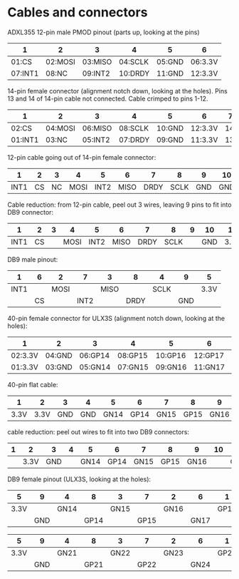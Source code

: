 # Cables and connectors

ADXL355 12-pin male PMOD pinout (parts up, looking at the pins)

|    1    |    2    |    3    |    4    |    5    |    6    |
| ------- | ------- | ------- | ------- | ------- | ------- |
| 01:CS   | 02:MOSI | 03:MISO | 04:SCLK | 05:GND  | 06:3.3V |
| 07:INT1 | 08:NC   | 09:INT2 | 10:DRDY | 11:GND  | 12:3.3V |

14-pin female connector (alignment notch down, looking at the holes).
Pins 13 and 14 of 14-pin cable not connected.
Cable crimped to pins 1-12.

|    1    |    2    |    3    |    4    |    5    |    6    |    7    |
| ------- | ------- | ------- | ------- | ------- | ------- | ------- |
| 02:CS   | 04:MOSI | 06:MISO | 08:SCLK | 10:GND  | 12:3.3V | 14:     |
| 01:INT1 | 03:NC   | 05:INT2 | 07:DRDY | 09:GND  | 11:3.3V | 13:     |

12-pin cable going out of 14-pin female connector:

|   1   |   2   |   3   |   4   |   5   |   6   |   7   |   8   |   9   |  10   |  11   |  12   |
| ----- | ----- | ----- | ----- | ----- | ----- | ----- | ----- | ----- | ----- | ----- | ----- |
| INT1  |  CS   |  NC   | MOSI  | INT2  | MISO  | DRDY  | SCLK  |  GND  |  GND  | 3.3V  | 3.3V  |

Cable reduction: from 12-pin cable, peel out 3 wires,
leaving 9 pins to fit into DB9 connector:

|   1   |   2   |   3   |   4   |   5   |   6   |   7   |   8   |   9   |  10   |  11   |  12   |
| ----- | ----- | ----- | ----- | ----- | ----- | ----- | ----- | ----- | ----- | ----- | ----- |
| INT1  |  CS   |       | MOSI  | INT2  | MISO  | DRDY  | SCLK  |       |  GND  | 3.3V  |       |

DB9 male pinout:

|   1   |   6   |   2   |   7   |   3   |   8   |   4   |   9   |   5   |
| ----- | ----- | ----- | ----- | ----- | ----- | ----- | ----- | ----- |
| INT1  |       | MOSI  |       | MISO  |       | SCLK  |       | 3.3V  |
|       |  CS   |       | INT2  |       | DRDY  |       |  GND  |       |

40-pin female connector for ULX3S (alignment notch down, looking at the
holes):

|    1    |    2    |    3    |    4    |    5    |    6    |    7    |    8    |    9    |   10    |   11    |   12    |   13    |   14    |   15    |   ...   |
| ------- | ------- | ------- | ------- | ------- | ------- | ------- | ------- | ------- | ------- | ------- | ------- | ------- | ------- | ------- | ------- |
| 02:3.3V | 04:GND  | 06:GP14 | 08:GP15 | 10:GP16 | 12:GP17 | 14:GP18 | 16:GP19 | 18:GP20 | 20:3.3V | 22:GPD  | 24:GP21 | 26:GP22 | 28:GP23 | 30:GP24 |   ...   |
| 01:3.3V | 03:GND  | 05:GN14 | 07:GN15 | 09:GN16 | 11:GN17 | 13:GN18 | 15:GN19 | 17:GN20 | 19:3.3V | 21:GND  | 23:GN21 | 25:GN22 | 27:GN23 | 29:GN24 |   ...   |

40-pin flat cable:

|  1   |  2   |  3  |  4  |  5   |  6   |  7   |  8   |  9   |  10  |  11  |  12  |  13  |  14  |  15  |  16  |  17  |  18  |  19  |  20  | 21  | 22  |  23  |  24  |  25  |  26  |  27  |  28  |  29  |  30  | ... |
| ---- | ---- | --- | --- | ---- | ---- | ---- | ---- | ---- | ---- | ---- | ---- | ---- | ---- | ---- | ---- | ---- | ---- | ---- | ---- | --- | --- | ---- | ---- | ---- | ---- | ---- | ---- | ---- | ---- | --- |
| 3.3V | 3.3V | GND | GND | GN14 | GP14 | GN15 | GP15 | GN16 | GP16 | GN17 | GP17 | GN18 | GP18 | GN19 | GP19 | GN20 | GP20 | 3.3V | 3.3V | GND | GND | GN21 | GP21 | GN22 | GP22 | GN23 | GP23 | GN24 | GP24 | ... |

cable reduction: peel out wires to fit into two DB9 connectors:

|  1   |  2   |  3  |  4  |  5   |  6   |  7   |  8   |  9   |  10  |  11  |  12  |  13  |  14  |  15  |  16  |  17  |  18  |  19  |  20  | 21  | 22  |  23  |  24  |  25  |  26  |  27  |  28  |  29  |  30  | ... |
| ---- | ---- | --- | --- | ---- | ---- | ---- | ---- | ---- | ---- | ---- | ---- | ---- | ---- | ---- | ---- | ---- | ---- | ---- | ---- | --- | --- | ---- | ---- | ---- | ---- | ---- | ---- | ---- | ---- | --- |
|      | 3.3V | GND |     | GN14 | GP14 | GN15 | GP15 | GN16 |      | GN17 | GP17 |      |      |      |      |      |      |      | 3.3V | GND |     | GN21 | GP21 | GN22 | GP22 | GN23 |      | GN24 | GP24 | ... |

DB9 female pinout (ULX3S, looking at the holes):

|   5   |   9   |  4   |  8   |  3   |  7   |  2   |  6   |  1   |
| ----- | ----- | ---- | ---- | ---- | ---- | ---- | ---- | ---- |
| 3.3V  |       | GN14 |      | GN15 |      | GN16 |      | GP17 |
|       |  GND  |      | GP14 |      | GP15 |      | GN17 |      |

|   5   |   9   |  4   |  8   |  3   |  7   |  2   |  6   |  1   |
| ----- | ----- | ---- | ---- | ---- | ---- | ---- | ---- | ---- |
| 3.3V  |       | GN21 |      | GN22 |      | GN23 |      | GP24 |
|       |  GND  |      | GP21 |      | GP22 |      | GN24 |      |
